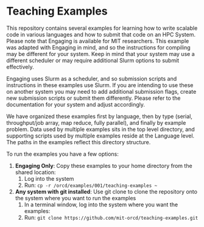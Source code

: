 # Teaching Examples

This repository contains several examples for learning how to write scalable code in various languages and how to submit that code on an HPC System. Please note that Engaging is available for MIT researchers.  This example was adapted with Engaging in mind, and so the instructions for compiling may be different for your system. Keep in mind that your system may use a different scheduler or may require additional Slurm options to submit effectively.

Engaging uses Slurm as a scheduler, and so submission scripts and instructions in these examples use Slurm. If you are intending to use these on another system you may need to add additional submission flags, create new submission scripts or submit them differently. Please refer to the documentation for your system and adjust accordingly.

We have organized these examples first by language, then by type (serial, throughput/job array, map reduce, fully parallel), and finally by example problem. Data used by multiple examples sits in the top level directory, and supporting scripts used by multiple examples reside at the Language level. The paths in the examples reflect this directory structure.

To run the examples you have a few options:

1. **Engaging Only**: Copy these examples to your home directory from the shared location:
    1. Log into the system
    2. Run: `cp -r /orcd/examples/001/teaching-examples ~`
1. **Any system with git installed**: Use git clone to clone the repository onto the system where you want to run the examples
    1. In a terminal window, log into the system where you want the examples:
    2. Run: `git clone https://github.com/mit-orcd/teaching-examples.git`